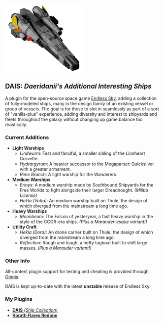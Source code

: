 ![Moonbeam](images/thumbnail/moonbeam.png)

## DAIS: *Daeridanii's Additional Interesting Ships*

A plugin for the open-source space game [Endless Sky](https://www.github.com/endless-sky/endless-sky), adding a collection of fully-modeled ships, many in the design family of an existing vessel or group of vessels. The goal is for these to slot in seamlessly as part of a sort of "vanilla-plus" experience, adding diversity and interest to shipyards and fleets throughout the galaxy without changing up game balance too drastically.

### Current Additions
* **Light Warships**
    * _Lindwurm_: Fast and fanciful, a smaller sibling of the Lionheart Corvette.
    * _Hydrargyrum_: A heavier successor to the Megaparsec Quicksilver with a greater armament.
    * _Rime Branch_: A light warship for the Wanderers.
* **Medium Warships**
    * _Erinys_: A medium warship made by Southbound Shipyards for the Free Worlds to fight alongside their larger Dreadnought. _(Militia License)_
    * _Hekla (Vaba)_: An medium warship built on Thule, the design of which diverged from the mainstream a long time ago.
* **Heavy Warships**
    * _Moonbeam_: The Falcon of yesteryear, a fast heavy warship in the style of the CCOR-era ships. _(Plus a Marauder-esque variant!)_
* **Utility Craft**
    * _Hekla (Dora)_: An drone carrier built on Thule, the design of which diverged from the mainstream a long time ago.
    * _Reflection_: Rough and tough, a hefty tugboat built to shift large masses. _(Plus a Marauder variant!)_

### Other Info
All-content plugin support for testing and cheating is provided through [Omnis](https://www.github.com/DarcyManoel/-Omnis).

DAIS is kept up-to-date with the latest **unstable** release of Endless Sky.

### My Plugins
* [**DAIS** _(Ship Collection)_](https://www.github.com/Daeridanii1/DAIS)
* [**Korath Flares Redone**](https://www.github.com/Daeridanii1/korath-flares-redone)